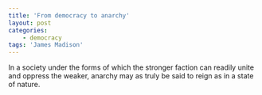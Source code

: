 ```yaml
---
title: 'From democracy to anarchy'
layout: post
categories:
    - democracy
tags: 'James Madison'
---
```


In a society under the forms of which the stronger faction can readily unite and oppress the weaker, anarchy may as truly be said to reign as in a state of nature.
